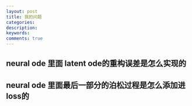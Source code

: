 ```yaml
---
layout: post
title: 我的问题
categories: 
description: 
keywords: 
comments: true
---
```


## neural ode 里面 latent ode的重构误差是怎么实现的

## neural ode 里面最后一部分的泊松过程是怎么添加进loss的
